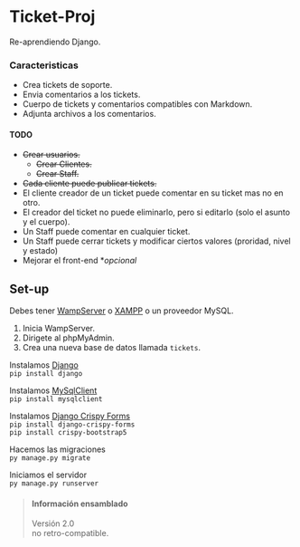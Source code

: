 # Ticket-Proj
Re-aprendiendo Django.  
  
### Caracteristicas
 - Crea tickets de soporte.
 - Envia comentarios a los tickets.
 - Cuerpo de tickets y comentarios compatibles con Markdown.
 - Adjunta archivos a los comentarios.
  
#### TODO
 - <del>Crear usuarios.</del>
   - <del>Crear Clientes.</del>
   - <del>Crear Staff.</del>
 - <del>Cada cliente puede publicar tickets.</del>
 - El cliente creador de un ticket puede comentar en su ticket mas no en otro.
 - El creador del ticket no puede eliminarlo, pero si editarlo (solo el asunto y el cuerpo).
 - Un Staff puede comentar en cualquier ticket.
 - Un Staff puede cerrar tickets y modificar ciertos valores (proridad, nivel y estado)
 - Mejorar el front-end **opcional*
  
## Set-up
Debes tener [WampServer](https://www.wampserver.com/en/) o [XAMPP](https://www.apachefriends.org/es/download.html) o un proveedor MySQL.    
 1. Inicia WampServer.
 2. Dirigete al phpMyAdmin.
 3. Crea una nueva base de datos llamada `tickets`.
  
Instalamos [Django](https://www.djangoproject.com/)  
`pip install django`
  
Instalamos [MySqlClient](https://pypi.org/project/mysqlclient/)  
`pip install mysqlclient`
  
Instalamos [Django Crispy Forms](https://django-crispy-forms.readthedocs.io/en/latest/index.html)  
`pip install django-crispy-forms`  
`pip install crispy-bootstrap5`
  
Hacemos las migraciones  
`py manage.py migrate`
  
Iniciamos el servidor  
`py manage.py runserver`
  

> #### Información ensamblado  
> Versión 2.0  
> no retro-compatible.  
